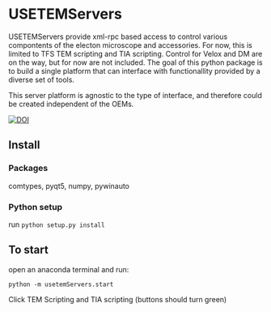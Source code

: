 # USETEMServers

USETEMServers provide xml-rpc based access to control various compontents of the electon microscope and accessories. For now, this is limited to TFS TEM scripting and TIA scripting.  Control for Velox and DM are on the way, but for now are not included.  The goal of this python package is to build a single platform that can interface with functionallity provided by a diverse set of tools.  

This server platform is agnostic to the type of interface, and therefore could be created independent of the OEMs.

[![DOI](https://zenodo.org/badge/238958312.svg)](https://zenodo.org/badge/latestdoi/238958312)


## Install

### Packages

comtypes, pyqt5, numpy, pywinauto


### Python setup

run `python setup.py install`



## To start

open an anaconda terminal and run:

	python -m usetemServers.start

Click TEM Scripting and TIA scripting (buttons should turn green)

